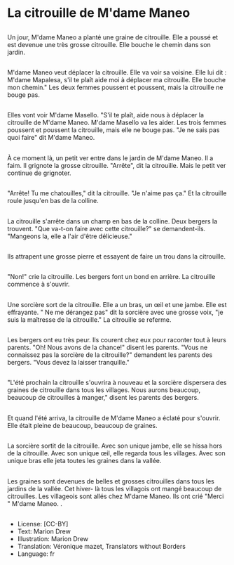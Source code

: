 # La citrouille de M'dame Maneo

##
Un jour, M'dame Maneo a planté
une graine de citrouille. Elle a
poussé et est devenue une très
grosse citrouille. Elle bouche le
chemin dans son jardin.

##
M'dame Maneo veut déplacer la
citrouille. Elle va voir sa voisine. Elle
lui dit : M'dame Mapalesa, s'il te
plaît aide moi à déplacer ma
citrouille. Elle bouche mon chemin."
Les deux femmes poussent et
poussent, mais la citrouille ne
bouge pas.

##
Elles vont voir M'dame Masello. "S'il
te plaît, aide nous à déplacer la
citrouille de M'dame Maneo.
M'dame Masello va les aider. Les
trois femmes poussent et poussent
la citrouille, mais elle ne bouge pas.
"Je ne sais pas quoi faire" dit
M'dame Maneo.

##
À ce moment là, un petit ver entre
dans le jardin de M'dame Maneo. Il
a faim. Il grignote la grosse
citrouille. "Arrête", dit la citrouille.
Mais le petit ver continue de
grignoter.

##
"Arrête! Tu me chatouilles," dit la
citrouille. "Je n'aime pas ça." Et la
citrouille roule jusqu'en bas de la
colline.

##
La citrouille s'arrête dans un champ
en bas de la colline. Deux bergers la
trouvent. "Que va-t-on faire avec
cette citrouille?" se demandent-ils.
"Mangeons la, elle a l'air d'être
délicieuse."

##
Ils attrapent une grosse pierre et
essayent de faire un trou dans la
citrouille.

##
"Non!" crie la citrouille. Les bergers
font un bond en arrière. La citrouille
commence à s'ouvrir.

##
Une sorcière sort de la citrouille.
Elle a un bras, un œil et une jambe.
Elle est effrayante. " Ne me
dérangez pas" dit la sorcière avec
une grosse voix, "je suis la
maîtresse de la citrouille." La
citrouille se referme.

##
Les bergers ont eu très peur. Ils
courent chez eux pour raconter tout
à leurs parents. "Oh! Nous avons de
la chance!" disent les parents.
"Vous ne connaissez pas la sorcière
de la citrouille?" demandent les
parents des bergers. "Vous devez la
laisser tranquille."

##
"L'été prochain la citrouille s'ouvrira à nouveau et la sorcière
dispersera des graines de citrouille dans tous les villages. Nous
aurons beaucoup, beaucoup de citrouilles à manger," disent les
parents des bergers.

##
Et quand l'été arriva, la citrouille de
M'dame Maneo a éclaté pour
s'ouvrir. Elle était pleine de
beaucoup, beaucoup de graines.

##
La sorcière sortit de la citrouille.
Avec son unique jambe, elle se
hissa hors de la citrouille. Avec son
unique œil, elle regarda tous les
villages. Avec son unique bras elle
jeta toutes les graines dans la
vallée.

##
Les graines sont devenues de belles
et grosses citrouilles dans tous les
jardins de la vallée. Cet hiver- là
tous les villagois ont mangé
beaucoup de citrouilles.
Les villageois sont allés chez
M'dame Maneo. Ils ont crié "Merci "
M'dame Maneo.
.

##
* License: [CC-BY]
* Text: Marion Drew
* Illustration: Marion Drew
* Translation: Véronique mazet, Translators without Borders
* Language: fr
